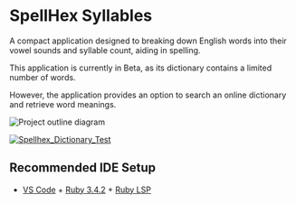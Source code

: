# SpellHex Syllables
A compact application designed to breaking down English words into their vowel sounds and syllable count, aiding in spelling.

This application is currently in Beta, as its dictionary contains a limited number of words.

However, the application provides an option to search an online dictionary and retrieve word meanings.

![Project outline diagram](https://saharahex.uk/wp-content/uploads/2025/02/spellhexsyllables.png)

[![Spellhex_Dictionary_Test](https://github.com/SaharaHex/SpellHex-Syllables/actions/workflows/spellhex_dictionary_test.yml/badge.svg)](https://github.com/SaharaHex/SpellHex-Syllables/actions/workflows/spellhex_dictionary_test.yml)

## Recommended IDE Setup

- [VS Code](https://code.visualstudio.com/) + [Ruby 3.4.2](https://www.ruby-lang.org/en/downloads/) + [Ruby LSP](https://marketplace.visualstudio.com/items?itemName=Shopify.ruby-lsp)
